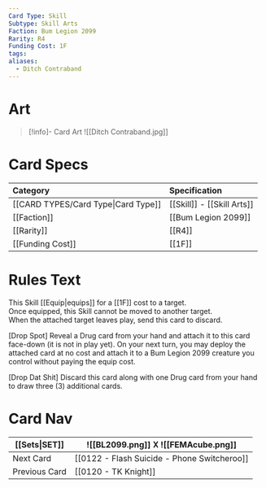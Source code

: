 ```yaml
---
Card Type: Skill
Subtype: Skill Arts
Faction: Bum Legion 2099
Rarity: R4
Funding Cost: 1F
tags: 
aliases:
  - Ditch Contraband
---
```

# Art

> [!info]- Card Art
> ![[Ditch Contraband.jpg]]

# Card Specs

| Category | Specification| 
| :--- | :--- |
| [[CARD TYPES/Card Type\|Card Type]] | [[Skill]] - [[Skill Arts]] |  
| [[Faction]] | [[Bum Legion 2099]] |  
| [[Rarity]] | [[R4]] |  
| [[Funding Cost]] | [[1F]] |  

# Rules Text  

This Skill [[Equip|equips]] for a [[1F]] cost to a target.  
Once equipped, this Skill cannot be moved to another target.  
When the attached target leaves play, send this card to discard.  

[Drop Spot]
Reveal a Drug card from your hand and attach it to this card face-down (it is not in play yet).
On your next turn, you may deploy the attached card at no cost 
and attach it to a Bum Legion 2099 creature you control without paying the equip cost.
  
[Drop Dat Shit] 
Discard this card along with one Drug card from your hand to draw three (3) additional cards.

# Card Nav

| [[Sets\|SET]] |  ![[BL2099.png]] 𐌢 ![[FEMAcube.png]] |
| ------------- | ------------------------------ |
| Next Card     | [[0122 - Flash Suicide - Phone Switcheroo]] |
| Previous Card | [[0120 - TK Knight]] |


